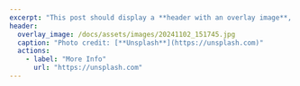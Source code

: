 ```yaml
---
excerpt: "This post should display a **header with an overlay image**, if the theme supports it."
header:
  overlay_image: /docs/assets/images/20241102_151745.jpg
  caption: "Photo credit: [**Unsplash**](https://unsplash.com)"
  actions:
    - label: "More Info"
      url: "https://unsplash.com"
---
```

